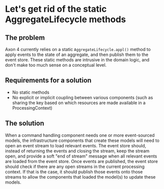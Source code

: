 # Let's get rid of the static AggregateLifecycle methods

## The problem

Axon 4 currently relies on a static `AggregateLifecycle.appl()` method to apply events to the state of an aggregate, and
then publish them to the event store. These static methods are intrusive in the domain logic, and don't make too much 
sense on a conceptual level.

## Requirements for a solution

 - No static methods
 - No explicit or implicit coupling between various components (such as sharing the key based on which resources are made available in a ProcessingContext)

## The solution

When a command handling component needs one or more event-sourced models, the infrastructure components that create these
models will need to open an event stream to load relevant events. The event store should, instead of returning the events 
and closing the stream, keep the stream open, and provide a soft "end of stream" message when all relevant events are 
loaded from the event store. Once events are published, the event store should check if there are any open streams in the
current processing context. If that is the case, it should publish those events onto those streams to allow the components
that loaded the model(s) to update these models.

